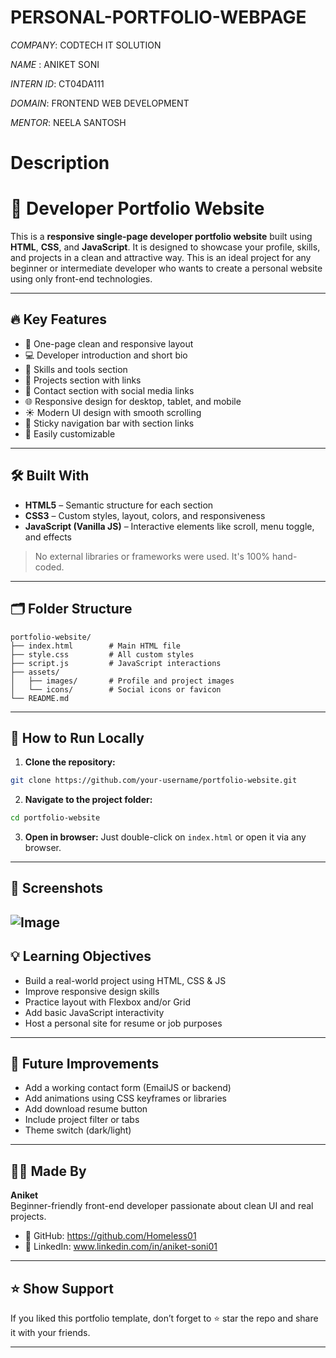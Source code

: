 # PERSONAL-PORTFOLIO-WEBPAGE

*COMPANY*: CODTECH IT SOLUTION

*NAME* : ANIKET SONI 

*INTERN ID*: CT04DA111

*DOMAIN*: FRONTEND WEB DEVELOPMENT

*MENTOR*: NEELA SANTOSH

# Description

# 🌟 Developer Portfolio Website

This is a **responsive single-page developer portfolio website** built using **HTML**, **CSS**, and **JavaScript**. It is designed to showcase your profile, skills, and projects in a clean and attractive way. This is an ideal project for any beginner or intermediate developer who wants to create a personal website using only front-end technologies.

---

## 🔥 Key Features

- 📌 One-page clean and responsive layout  
- 💻 Developer introduction and short bio  
- 🧠 Skills and tools section  
- 🧾 Projects section with links  
- 📱 Contact section with social media links  
- 🌐 Responsive design for desktop, tablet, and mobile  
- ☀️ Modern UI design with smooth scrolling  
- 🧭 Sticky navigation bar with section links  
- 📁 Easily customizable  

---

## 🛠️ Built With

- **HTML5** – Semantic structure for each section  
- **CSS3** – Custom styles, layout, colors, and responsiveness  
- **JavaScript (Vanilla JS)** – Interactive elements like scroll, menu toggle, and effects  

> No external libraries or frameworks were used. It's 100% hand-coded.

---

## 🗂️ Folder Structure

```
portfolio-website/
├── index.html        # Main HTML file
├── style.css         # All custom styles
├── script.js         # JavaScript interactions
├── assets/
│   ├── images/       # Profile and project images
│   └── icons/        # Social icons or favicon
└── README.md
```

---

## 🧪 How to Run Locally

1. **Clone the repository:**
```bash
git clone https://github.com/your-username/portfolio-website.git
```

2. **Navigate to the project folder:**
```bash
cd portfolio-website
```

3. **Open in browser:**
Just double-click on `index.html` or open it via any browser.

---

## 📸 Screenshots

![Image](https://github.com/user-attachments/assets/4872facb-018f-4209-a5d5-51924c10f82e)
---

## 💡 Learning Objectives

- Build a real-world project using HTML, CSS & JS  
- Improve responsive design skills  
- Practice layout with Flexbox and/or Grid  
- Add basic JavaScript interactivity  
- Host a personal site for resume or job purposes  

---

## 🔮 Future Improvements

- Add a working contact form (EmailJS or backend)  
- Add animations using CSS keyframes or libraries  
- Add download resume button  
- Include project filter or tabs  
- Theme switch (dark/light)

---

## 👨‍💻 Made By

**Aniket**  
Beginner-friendly front-end developer passionate about clean UI and real projects.

- 🔗 GitHub: https://github.com/Homeless01   
- 💼 LinkedIn: www.linkedin.com/in/aniket-soni01

---

## ⭐ Show Support

If you liked this portfolio template, don’t forget to ⭐ star the repo and share it with your friends.

---
